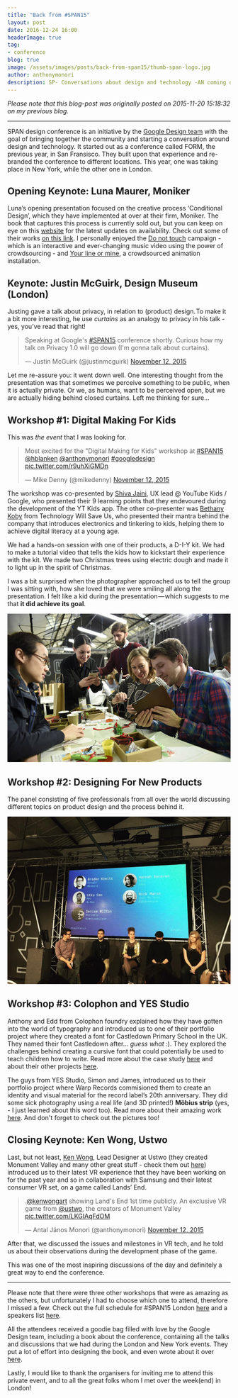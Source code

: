 ```yaml
---
title: "Back from #SPAN15"
layout: post
date: 2016-12-24 16:00
headerImage: true
tag:
- conference
blog: true
image: /assets/images/posts/back-from-span15/thumb-span-logo.jpg
author: anthonymonori
description: SP- Conversations about design and technology -AN coming over the pond for the first time bringing talents together for a day of conversation about design and tech.
---
```


_Please note that this blog-post was originally posted on 2015-11-20 15:18:32 on my previous blog._

___

SPAN design conference is an initiative by the [Google Design team](https://design.google.com) with the goal of bringing together the community and starting a conversation around design and technology. It started out as a conference called FORM, the previous year, in San Fransisco. They built upon that experience and re-branded the conference to different locations. This year, one was taking place in New York, while the other one in London.

## Opening Keynote: Luna Maurer, Moniker

Luna’s opening presentation focused on the creative process ‘Conditional Design’, which they have implemented at over at their firm, Moniker. The book that captures this process is currently sold out, but you can keep on eye on this [website](http://workbook.conditionaldesign.org/) for the latest updates on availability. Check out some of their works [on this link](http://studiomoniker.com/projects/). I personally enjoyed the [Do not touch](http://studiomoniker.com/projects/do-not-touch) campaign - which is an interactive and ever-changing music video using the power of crowdsourcing - and [Your line or mine](http://studiomoniker.com/projects/your-line-or-mine), a crowdsourced animation installation.

## Keynote: Justin McGuirk, Design Museum (London)

Justing gave a talk about privacy, in relation to (product) design. To make it a bit more interesting, he use *curtains* as an analogy to privacy in his talk - yes, you’ve read that right!

<blockquote class="twitter-tweet" lang="en"><p lang="en" dir="ltr">Speaking at Google&#39;s <a href="https://twitter.com/hashtag/SPAN15?src=hash">#SPAN15</a> conference shortly. Curious how my talk on Privacy 1.0 will go down (I&#39;m gonna talk about curtains).</p>&mdash; Justin McGuirk (@justinmcguirk) <a href="https://twitter.com/justinmcguirk/status/664779384407138304">November 12, 2015</a></blockquote>
<script async src="//platform.twitter.com/widgets.js" charset="utf-8"></script>

Let me re-assure you: it went down well. One interesting thought from the presentation was that sometimes we perceive something to be public, when it is actually private. Or we, as humans, want to be perceived open, but we are actually hiding behind closed curtains. Left me thinking for sure...

## Workshop #1: Digital Making For Kids

This was *the event* that I was looking for.

<blockquote class="twitter-tweet" lang="en"><p lang="en" dir="ltr">Most excited for the &quot;Digital Making for Kids&quot; workshop at <a href="https://twitter.com/hashtag/SPAN15?src=hash">#SPAN15</a> <a href="https://twitter.com/hblanken">@hblanken</a> <a href="https://twitter.com/anthonymonori">@anthonymonori</a> <a href="https://twitter.com/hashtag/googledesign?src=hash">#googledesign</a> <a href="https://t.co/r9uhXiGMDn">pic.twitter.com/r9uhXiGMDn</a></p>&mdash; Mike Denny (@mikedenny) <a href="https://twitter.com/mikedenny/status/664751755197095936">November 12, 2015</a></blockquote>
<script async src="//platform.twitter.com/widgets.js" charset="utf-8"></script>

The workshop was co-presented by [Shiva Jaini](https://twitter.com/jaini_shiva), UX lead @ YouTube Kids / Google, who presented their 9 learning points that they endevoured during the development of the YT Kids app. The other co-presenter was [Bethany Koby](https://www.twitter.com/bethanykoby) from Technology Will Save Us, who presented their mantra behind the company that introduces electronics and tinkering to kids, helping them to achieve digital literacy at a young age.

We had a hands-on session with one of their products, a D-I-Y kit. We had to make a tutorial video that tells the kids how to kickstart their experience with the kit. We made two Christmas trees using electric dough and made it to light up in the spirit of Christmas.

I was a bit surprised when the photographer approached us to tell the group I was sitting with, how she loved that we were smiling all along the presentation. I felt like a kid during the presentation — which suggests to me that **it did achieve its goal**.

![Picture taken during the Digital Making for Kids workshop](/assets/images/posts/back-from-span15/span-workshop-kids.jpg)

## Workshop #2: Designing For New Products

The panel consisting of five professionals from all over the world discussing different topics on product design and the process behind it.

![Picture taken during the Designing for new Products panel](/assets/images/posts/back-from-span15/span-panel.jpg)

## Workshop #3: Colophon and YES Studio

Anthony and Edd from Colophon foundry explained how they have gotten into the world of typography and introduced us to one of their portfolio project where they created a font for Castledown Primary School in the UK. They named their font Castledown after... *guess what* :). They explored the challenges behind creating a cursive font that could potentially be used to teach children how to write. Read more about the case study [here](http://www.colophon-foundry.org/fonts/castledown/about-font) and about their other projects [here](http://www.colophon-foundry.org/products).

The guys from YES Studio, Simon and James, introduced us to their portfolio project where Warp Records commisioned them to create an identity and visual material for the record label’s 20th anniversary. They did some sick photography using a real life (and 3D printed!) **Möbius strip** (yes, - I just learned about this word too). Read more about their amazing work [here](http://www.yesstud.io/projects/featured/warp20/). And don't forget to check out the pictures too!

## Closing Keynote: Ken Wong, Ustwo

Last, but not least, [Ken Wong](https://twitter.com/kenwongart), Lead Designer at Ustwo (they created Monument Valley and many other great stuff - check them out [here](http://ustwo.com/what-we-do)) introduced us to their latest VR experience that they have been working on for the past year and so in collaboration with Samsung and their latest consumer VR set, on a game called Lands’ End.

<blockquote class="twitter-tweet" lang="en"><p lang="en" dir="ltr">.<a href="https://twitter.com/kenwongart">@kenwongart</a> showing Land&#39;s End 1st time publicly. An exclusive VR game from <a href="https://twitter.com/ustwo">@ustwo</a>, the creators of Monument Valley <a href="https://t.co/LKGIAqFdOM">pic.twitter.com/LKGIAqFdOM</a></p>&mdash; Antal János Monori (@anthonymonori) <a href="https://twitter.com/anthonymonori/status/664859399199006720">November 12, 2015</a></blockquote>
<script async src="//platform.twitter.com/widgets.js" charset="utf-8"></script>

After that, we discussed the issues and milestones in VR tech, and he told us about their observations during the development phase of the game.

This was one of the most inspiring discussions of the day and definitely a great way to end the conference.

___

Please note that there were three other workshops that were as amazing as the others, but unfortunately I had to choose which one to attend, therefore I missed a few. Check out the full schedule for #SPAN15 London [here](https://design.google.com/span-lon/#schedule) and a speakers list [here](https://design.google.com/span-lon/#speakers).

All the attendees received a goodie bag filled with love by the Google Design team, including a book about the conference, containing all the talks and discussions that we had during the London and New York events. They put a lot of effort into designing the book, and even wrote about it over [here](https://design.google.com/articles/first-edition/).

Lastly, I would like to thank the organisers for inviting me to attend this private event, and to all the great folks whom I met over the week(end) in London!